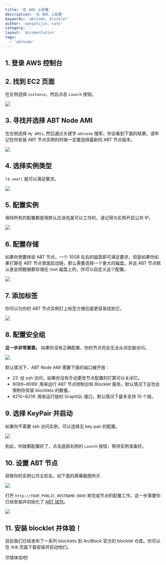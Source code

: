 ```yaml
---
title: '在 AWS 上部署'
description: '在 AWS 上部署'
keywords: 'abtnode, blocklet'
author: 'wangshijun, nate'
category: ''
layout: 'documentation'
tags:
  - 'abtnode'
---
```


## 1. 登录 AWS 控制台

## 2. 找到 EC2 页面

在左侧选择 `instance`，然后点击 `Launch` 按钮。

![](./images/1-launch.png)

## 3. 寻找并选择 ABT Node AMI

在左侧选择 `My AMIs`, 然后通过关键字 `abtnode` 搜索，你会看到下面的结果。请牢记在你安装 ABT 节点实例的时候一定要选择最新的 ABT 节点版本。

![](./images/2-select-ami.png)

## 4. 选择实例类型

`t4.small` 就可以满足要求。

![](./images/3-instance-type.png)

## 5. 配置实例

保持所有的配置都是用默认应该也是可以工作的，请记得为实例开启公共 IP。

![](./images/5-configure.png)

## 6. 配置存储

如果你想要体验 ABT 节点，一个 10GB 左右的磁盘即可满足要求，但是如果你如果打算在 ABT 节点里面启动链，那么需要选择一个更大的磁盘。并且 ABT 节点默认是会把数据都存储在 root 磁盘上的，你可以自定义这个配置。

![](./images/6-storage.png)

## 7. 添加标签

你可以为你的 ABT 节点实例打上标签方便后面更容易找到它。

![](./images/7-tags.png)

## 8. 配置安全组

**这一步非常重要。** 如果你没有正确配置，你的节点将会无法从浏览器访问。

![](./images/8-security-group.png)

默认情况下，ABT Node AMI 需要下面的端口被开放：

- 22: 给 ssh 访问，如果你没有手动更改节点配置的打算可以关闭它。
- 8089~8099: 用来运行 ABT 节点控制台和 Blocklet 服务，默认情况下这也会限制你安装 blocklets 的数量。
- 8210~8219: 用来运行链的 GraphQL 接口，默认情况下最多支持 10 个链。

## 9. 选择 KeyPair 并启动

如果你不需要 ssh 访问实例，可以选择无 key pair 的配置。

![](./images/9-keypair.png)

到此，你就都配置好了，点击底部右侧的 `Launch` 按钮，等待实例准备好。

## 10. 设置 ABT 节点

获取你的实例公共主机名，如下面的屏幕截图所示

![](./images/11-public-hostname.png)

打开 `http://YOUR_PUBLIC_HOSTNAME:8089` 来完成节点的配置工作。这一步需要你已经安装并初始化了 [ABT 钱包](https://abtwallet.io)。

![](./images/12-setup-abtnode.png)

## 11. 安装 blocklet 并体验！

目前我们已经发布了一系列 blocklets 到 ArcBlock 官方的 blocklet 仓库。你可以在 `市场` 页面下载安装并启动他们。

尽情体验吧!
